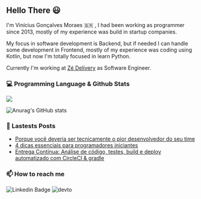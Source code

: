 ## Hello There 😃

I'm Vinícius Gonçalves Moraes 🇧🇷 , I had been working as programmer since 2013, mostly of my experience was build in startup companies.

My focus in software development is Backend, but if needed I can handle some development in Frontend, mostly of my experience was coding using Kotlin, but now I'm totally focused in learn Python.

Currently I'm working at [Zé Delivery](https://www.ze.delivery/) as Software Engineer.


### 💻 Programming Language & Github Stats

<img src = "https://github-readme-stats.vercel.app/api/top-langs/?username=vinigmoraes&layout=compact"> 

![Anurag's GitHub stats](https://github-readme-stats.vercel.app/api?username=vinigmoraes&show_icons=true&theme=dark)

### 📖 Lastests Posts

- [Porque você deveria ser tecnicamente o pior desenvolvedor do seu time](https://dev.to/vinigmoraes/porque-voce-deveria-ser-tecnicamente-o-pior-desenvolvedor-da-sua-equipe-257n)
- [4 dicas essenciais para programadores iniciantes](https://dev.to/vinigmoraes/4-dicas-para-programadores-iniciantes-2d19)
- [Entrega Contínua: Análise de código, testes, build e deploy automatizado com CircleCI & gradle](https://dev.to/vinigmoraes/entrega-continua-analise-de-codigo-testes-build-e-deploy-automatizado-com-circleci-gradle-4fl4)
 
### 📫 How to reach me
  ![Linkedin Badge](https://img.shields.io/badge/LinkedIn-0077B5?style=for-the-badge&logo=linkedin&logoColor=white&link=https://www.linkedin.com/in/vin%C3%ADcius-moraes-401952b1/)
  ![devto](https://img.shields.io/badge/dev.to-0A0A0A?style=for-the-badge&logo=dev.to&logoColor=white&link=https://dev.to/vinigmoraes)

